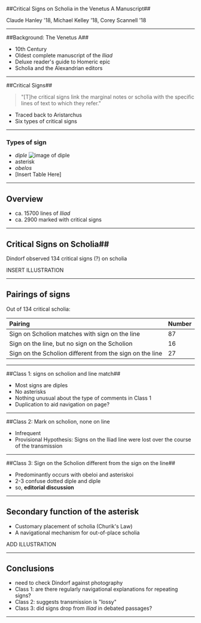 ##Critical Signs on Scholia in the Venetus A Manuscript##

Claude Hanley '18, Michael Kelley '18, Corey Scannell '18

---

##Background: The Venetus A##

- 10th Century
- Oldest complete manuscript of the *Iliad*
- Deluxe reader's guide to Homeric epic
- Scholia and the Alexandrian editors

---

##Critical Signs##

>"[T]he critical signs link the marginal notes or scholia with the specific lines of text to which they refer."


- Traced back to Aristarchus
- Six types of critical signs


---


### Types of sign

- *diple*
![image of *diple*](https://raw.githubusercontent.com/cjschu17/hcil-21/master/diple.jpg)
- asterisk
- *obelos*
- [Insert Table Here]

---


## Overview

- ca. 15700 lines of *Iliad*
- ca. 2900 marked with critical signs



---

## Critical Signs on Scholia##

Dindorf observed 134 critical signs (?) on scholia

INSERT ILLUSTRATION


---

## Pairings of signs

Out of 134 critical scholia:


| Pairing                                                  | Number |
|:---------------------------------------------------------|:-------|
| Sign on Scholion matches with sign on the line           | 87     |
| Sign on the line, but no sign on the Scholion            | 16     |
| Sign on the Scholion different from the sign on the line | 27     |


---

##Class 1: signs on scholion and line  match##

- Most signs are diples
- No asterisks
- Nothing unusual about the type of comments in Class 1
- Duplication to aid navigation on page?

---

##Class 2:  Mark on scholion, none on line

- Infrequent
- Provisional Hypothesis: Signs on the Iliad line were lost over the course of the transmission

---

##Class 3: Sign on the Scholion different from the sign on the line##

- Predominantly occurs with obeloi and asteriskoi
- 2-3 confuse dotted diple and diple
- so, **editorial discussion**


---

## Secondary function of the asterisk

- Customary placement of scholia (Churik's Law)
- A navigational mechanism for out-of-place scholia

ADD ILLUSTRATION

---


## Conclusions


- need to check Dindorf against photography
- Class 1: are there regularly navigational explanations for repeating signs?
- Class 2: suggests transmission is "lossy"
- Class 3: did signs drop from *Iliad* in debated passages?


---
